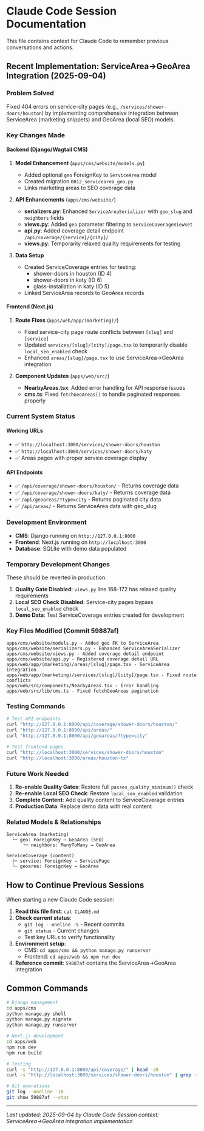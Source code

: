 # Claude Code Session Documentation

This file contains context for Claude Code to remember previous conversations and actions.

## Recent Implementation: ServiceArea→GeoArea Integration (2025-09-04)

### Problem Solved

Fixed 404 errors on service-city pages (e.g., `/services/shower-doors/houston`) by implementing comprehensive integration between ServiceArea (marketing snippets) and GeoArea (local SEO) models.

### Key Changes Made

#### Backend (Django/Wagtail CMS)

1. **Model Enhancement** (`apps/cms/website/models.py`)
   - Added optional `geo` ForeignKey to `ServiceArea` model
   - Created migration `0012_servicearea_geo.py`
   - Links marketing areas to SEO coverage data

2. **API Enhancements** (`apps/cms/website/`)
   - **serializers.py**: Enhanced `ServiceAreaSerializer` with `geo_slug` and `neighbors` fields
   - **views.py**: Added `geo` parameter filtering to `ServiceCoverageViewSet`
   - **api.py**: Added coverage detail endpoint `/api/coverage/{service}/{city}/`
   - **views.py**: Temporarily relaxed quality requirements for testing

3. **Data Setup**
   - Created ServiceCoverage entries for testing:
     - shower-doors in houston (ID 4)
     - shower-doors in katy (ID 6)
     - glass-installation in katy (ID 5)
   - Linked ServiceArea records to GeoArea records

#### Frontend (Next.js)

1. **Route Fixes** (`apps/web/app/(marketing)/`)
   - Fixed service-city page route conflicts between `[slug]` and `[service]`
   - Updated `services/[slug]/[city]/page.tsx` to temporarily disable `local_seo_enabled` check
   - Enhanced `areas/[slug]/page.tsx` to use ServiceArea→GeoArea integration

2. **Component Updates** (`apps/web/src/`)
   - **NearbyAreas.tsx**: Added error handling for API response issues
   - **cms.ts**: Fixed `fetchGeoAreas()` to handle paginated responses properly

### Current System Status

#### Working URLs

- ✅ `http://localhost:3000/services/shower-doors/houston`
- ✅ `http://localhost:3000/services/shower-doors/katy`
- ✅ Areas pages with proper service coverage display

#### API Endpoints

- ✅ `/api/coverage/shower-doors/houston/` - Returns coverage data
- ✅ `/api/coverage/shower-doors/katy/` - Returns coverage data
- ✅ `/api/geoareas/?type=city` - Returns paginated city data
- ✅ `/api/areas/` - Returns ServiceArea data with geo_slug

### Development Environment

- **CMS**: Django running on `http://127.0.0.1:8000`
- **Frontend**: Next.js running on `http://localhost:3000`
- **Database**: SQLite with demo data populated

### Temporary Development Changes

These should be reverted in production:

1. **Quality Gate Disabled**: `views.py` line 168-172 has relaxed quality requirements
2. **Local SEO Check Disabled**: Service-city pages bypass `local_seo_enabled` check
3. **Demo Data**: Test ServiceCoverage entries created for development

### Key Files Modified (Commit 59887af)

```
apps/cms/website/models.py - Added geo FK to ServiceArea
apps/cms/website/serializers.py - Enhanced ServiceAreaSerializer
apps/cms/website/views.py - Added coverage detail endpoint
apps/cms/website/api.py - Registered coverage detail URL
apps/web/app/(marketing)/areas/[slug]/page.tsx - ServiceArea integration
apps/web/app/(marketing)/services/[slug]/[city]/page.tsx - Fixed route conflicts
apps/web/src/components/NearbyAreas.tsx - Error handling
apps/web/src/lib/cms.ts - Fixed fetchGeoAreas pagination
```

### Testing Commands

```bash
# Test API endpoints
curl "http://127.0.0.1:8000/api/coverage/shower-doors/houston/"
curl "http://127.0.0.1:8000/api/areas/"
curl "http://127.0.0.1:8000/api/geoareas/?type=city"

# Test frontend pages
curl "http://localhost:3000/services/shower-doors/houston"
curl "http://localhost:3000/areas/houston-tx"
```

### Future Work Needed

1. **Re-enable Quality Gates**: Restore full `passes_quality_minimum()` check
2. **Re-enable Local SEO Check**: Restore `local_seo_enabled` validation
3. **Complete Content**: Add quality content to ServiceCoverage entries
4. **Production Data**: Replace demo data with real content

### Related Models & Relationships

```
ServiceArea (marketing)
  └─ geo: ForeignKey → GeoArea (SEO)
      └─ neighbors: ManyToMany → GeoArea

ServiceCoverage (content)
  ├─ service: ForeignKey → ServicePage
  └─ geoarea: ForeignKey → GeoArea
```

## How to Continue Previous Sessions

When starting a new Claude Code session:

1. **Read this file first**: `cat CLAUDE.md`
2. **Check current status**:
   - `git log --oneline -5` - Recent commits
   - `git status` - Current changes
   - Test key URLs to verify functionality
3. **Environment setup**:
   - CMS: `cd apps/cms && python manage.py runserver`
   - Frontend: `cd apps/web && npm run dev`
4. **Reference commit**: `59887af` contains the ServiceArea→GeoArea integration

## Common Commands

```bash
# Django management
cd apps/cms
python manage.py shell
python manage.py migrate
python manage.py runserver

# Next.js development
cd apps/web
npm run dev
npm run build

# Testing
curl -s "http://127.0.0.1:8000/api/coverage/" | head -20
curl -s "http://localhost:3000/services/shower-doors/houston" | grep -i "shower doors"

# Git operations
git log --oneline -10
git show 59887af --stat
```

---

_Last updated: 2025-09-04 by Claude Code_
_Session context: ServiceArea→GeoArea integration implementation_
